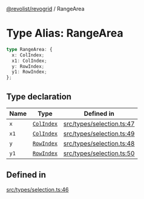 [@revolist/revogrid](README.md) / RangeArea

# Type Alias: RangeArea

```ts
type RangeArea: {
  x: ColIndex;
  x1: ColIndex;
  y: RowIndex;
  y1: RowIndex;
};
```

## Type declaration

| Name | Type | Defined in |
| ------ | ------ | ------ |
| `x` | [`ColIndex`](TypeAlias.ColIndex.md) | [src/types/selection.ts:47](https://github.com/revolist/revogrid/blob/7c04a51ec5214ac7292502c14a49e3fb70d452cb/src/types/selection.ts#L47) |
| `x1` | [`ColIndex`](TypeAlias.ColIndex.md) | [src/types/selection.ts:49](https://github.com/revolist/revogrid/blob/7c04a51ec5214ac7292502c14a49e3fb70d452cb/src/types/selection.ts#L49) |
| `y` | [`RowIndex`](TypeAlias.RowIndex.md) | [src/types/selection.ts:48](https://github.com/revolist/revogrid/blob/7c04a51ec5214ac7292502c14a49e3fb70d452cb/src/types/selection.ts#L48) |
| `y1` | [`RowIndex`](TypeAlias.RowIndex.md) | [src/types/selection.ts:50](https://github.com/revolist/revogrid/blob/7c04a51ec5214ac7292502c14a49e3fb70d452cb/src/types/selection.ts#L50) |

## Defined in

[src/types/selection.ts:46](https://github.com/revolist/revogrid/blob/7c04a51ec5214ac7292502c14a49e3fb70d452cb/src/types/selection.ts#L46)
